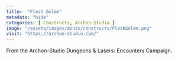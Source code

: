```yaml
---
title:  "Flesh Golem"
metadate: "hide"
categories: [ Constructs, Archon-Studio ]
image: "/assets/images/minis/constructs/FleshGolem.png"
visit: "https://archon-studio.com/"
---
```

From the Archon-Studio Dungeons & Lasers: Encounters Campaign.